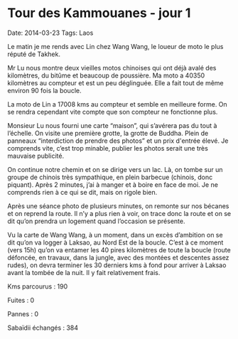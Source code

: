 # Tour des Kammouanes - jour 1
Date: 2014-03-23
Tags: Laos

Le matin je me rends avec Lin chez Wang Wang, le loueur de moto le plus réputé de Takhek.

Mr Lu nous montre deux vieilles motos chinoises qui ont déjà avalé des kilomètres, du bitûme et beaucoup de poussière. Ma moto a 40350 kilomètres au compteur et est un peu déglinguée. Elle a fait tout de même environ 90 fois la boucle.

La moto de Lin a 17008 kms au compteur et semble en meilleure forme. On se rendra cependant vite compte que son compteur ne fonctionne plus.

Monsieur Lu nous fourni une carte “maison”, qui s’avérera pas du tout à l’échelle. On visite une première grotte, la grotte de Buddha. Plein de panneaux “interdiction de prendre des photos” et un prix d'entrée élevé. Je comprends vite, c’est trop minable, publier les photos serait une très mauvaise publicité.

On continue notre chemin et on se dirige vers un lac. Là, on tombe sur un groupe de chinois très sympathique, en plein barbecue (chinois, donc piquant). Après 2 minutes, j’ai à manger et à boire en face de moi. Je ne comprends rien à ce qui se dit, mais on rigole bien.

Après une séance photo de plusieurs minutes, on remonte sur nos bécanes et on reprend la route. Il n’y a plus rien à voir, on trace donc la route et on se dit qu’on prendra un logement quand l’occasion se présente. 

Vu la carte de Wang Wang, à un moment, dans un excès d’ambition on se dit qu’on va logger à Laksao, au Nord Est de la boucle. C’est à ce moment (vers 15h) qu’on va entamer les 40 pires kilomètres de toute la boucle (route défoncée, en travaux, dans la jungle, avec des montées et descentes assez rudes), on devra terminer les 30 derniers kms à fond pour arriver à Laksao avant la tombée de la nuit. Il y fait relativement frais.

Kms parcourus : 190 

Fuites : 0 

Pannes : 0

Sabaïdii échangés : 384
